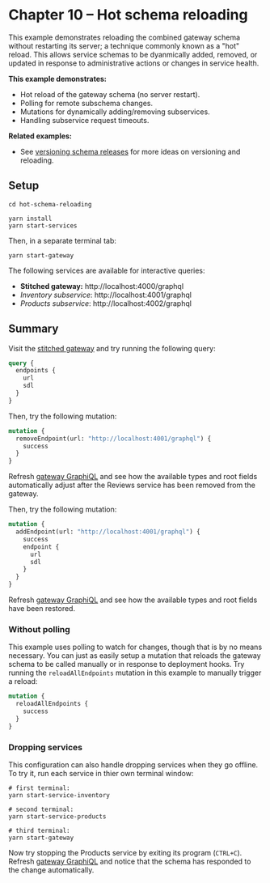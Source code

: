 # Chapter 10 – Hot schema reloading

This example demonstrates reloading the combined gateway schema without restarting its server; a technique commonly known as a "hot" reload. This allows service schemas to be dyanmically added, removed, or updated in response to administrative actions or changes in service health.

**This example demonstrates:**

- Hot reload of the gateway schema (no server restart).
- Polling for remote subschema changes.
- Mutations for dynamically adding/removing subservices.
- Handling subservice request timeouts.

**Related examples:**
- See [versioning schema releases](../versioning-schema-releases) for more ideas on versioning and reloading.

## Setup

```shell
cd hot-schema-reloading

yarn install
yarn start-services
```

Then, in a separate terminal tab:

```shell
yarn start-gateway
```

The following services are available for interactive queries:

- **Stitched gateway:** http://localhost:4000/graphql
- _Inventory subservice_: http://localhost:4001/graphql
- _Products subservice_: http://localhost:4002/graphql

## Summary

Visit the [stitched gateway](http://localhost:4000/graphql) and try running the following query:

```graphql
query {
  endpoints {
    url
    sdl
  }
}
```

Then, try the following mutation:

```graphql
mutation {
  removeEndpoint(url: "http://localhost:4001/graphql") {
    success
  }
}
```

Refresh [gateway GraphiQL](http://localhost:4000/graphql) and see how the available types and root fields automatically adjust after the Reviews service has been removed from the gateway.

Then, try the following mutation:

```graphql
mutation {
  addEndpoint(url: "http://localhost:4001/graphql") {
    success
    endpoint {
      url
      sdl
    }
  }
}
```

Refresh [gateway GraphiQL](http://localhost:4000/graphql) and see how the available types and root fields have been restored.

### Without polling

This example uses polling to watch for changes, though that is by no means necessary. You can just as easily setup a mutation that reloads the gateway schema to be called manually or in response to deployment hooks. Try running the `reloadAllEndpoints` mutation in this example to manually trigger a reload:

```graphql
mutation {
  reloadAllEndpoints {
    success
  }
}
```

### Dropping services

This configuration can also handle dropping services when they go offline. To try it, run each service in thier own terminal window:

```shell
# first terminal:
yarn start-service-inventory

# second terminal:
yarn start-service-products

# third terminal:
yarn start-gateway
```

Now try stopping the Products service by exiting its program (`CTRL+C`). Refresh [gateway GraphiQL](http://localhost:4000/graphql) and notice that the schema has responded to the change automatically.
